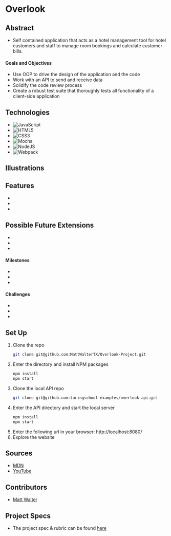 # Overlook

## Abstract
  - Self contained application that acts as a hotel management tool for hotel customers and staff to manage room bookings and calculate customer bills.

#### Goals and Objectives

- Use OOP to drive the design of the application and the code
- Work with an API to send and receive data
- Solidify the code review process
- Create a robust test suite that thoroughly tests all functionality of a client-side application

## Technologies
- ![JavaScript](https://img.shields.io/badge/javascript-%23323330.svg?style=for-the-badge&logo=javascript&logoColor=%23F7DF1E)
- ![HTML5](https://img.shields.io/badge/html5-%23E34F26.svg?style=for-the-badge&logo=html5&logoColor=white)
- ![CSS3](https://img.shields.io/badge/css3-%231572B6.svg?style=for-the-badge&logo=css3&logoColor=white)
- ![Mocha](https://img.shields.io/badge/-mocha-%238D6748?style=for-the-badge&logo=mocha&logoColor=white)
- ![NodeJS](https://img.shields.io/badge/node.js-6DA55F?style=for-the-badge&logo=node.js&logoColor=white)
- ![Webpack](https://img.shields.io/badge/webpack-%238DD6F9.svg?style=for-the-badge&logo=webpack&logoColor=black)

## Illustrations



## Features
- 
- 
- 

## Possible Future Extensions
- 
- 
- 

#### Milestones
- 
- 
- 

#### Challenges 
- 
- 
- 

## Set Up
1. Clone the repo
   ```sh
   git clone git@github.com:MattWalterTX/Overlook-Project.git
   ```
2. Enter the directory and install NPM packages
   ```sh
   npm install
   npm start
   ``` 
3. Clone the local API repo 
   ```sh
   git clone git@github.com:turingschool-examples/overlook-api.git
   ```
4. Enter the API directory and start the local server
   ```sh
   npm install
   npm start
   ```
5. Enter the following url in your browser: http://localhost:8080/
6. Explore the website

## Sources
  - [MDN](http://developer.mozilla.org/en-US/)
  - [YouTube](https://www.youtube.com/)

## Contributors
  - [Matt Walter](https://github.com/MattWalterTX)

## Project Specs
  - The project spec & rubric can be found [here](https://frontend.turing.edu/projects/overlook.html)
